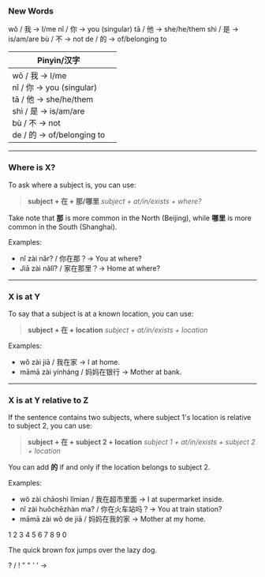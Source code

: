### New Words

wǒ / 我 → I/me
nǐ / 你 → you (singular)
tā / 他 →  she/he/them
shì / 是 → is/am/are
bù / 不 → not
de / 的 → of/belonging to


| Pinyin/汉字                                                                                                                            |     |
| ------------------------------------------------------------------------------------------------------------------------------------ | --- |
| wǒ / 我 → I/me<br>nǐ / 你 → you (singular)<br>tā / 他 →  she/he/them<br>shì / 是 → is/am/are<br>bù / 不 → not<br>de / 的 → of/belonging to |     |



---
### Where is X?

To ask where a subject is, you can use:

> **subject + 在 + 那/哪里**
> *subject + at/in/exists + where?*

Take note that **那** is more common in the North (Beijing), while **哪里** is more common in the South (Shanghai).

Examples:
- nǐ zài nǎr? / 你在那？-> You at where?
- Jiā zài nǎlǐ? / 家在那里？-> Home at where?

---
### X is at Y

To say that a subject is at a known location, you can use:

>**subject + 在 + location**
> *subject + at/in/exists + location*

Examples:
- wǒ zài jiā / 我在家 -> I at home.
- māmā zài yínháng / 妈妈在银行 -> Mother at bank. 

---
### X is at Y relative to Z

If the sentence contains two subjects, where subject 1's location is relative to subject 2, you can use:

>**subject + 在 + subject 2 + location**
> *subject 1 + at/in/exists + subject 2 + location*

You can add **的** if and only if the location belongs to subject 2.

Examples:
- wǒ zài chāoshì lǐmian / 我在超市里面 -> I at supermarket inside.
- nǐ zài huǒchēzhàn ma? / 你在火车站吗？-> You at train station?
- māmā zài wǒ de jiā / 妈妈在我的家 -> Mother at my home.


1 2 3 4 5 6 7 8 9 0

The quick brown fox jumps over the lazy dog. 

? / ! " " ' ' -> 